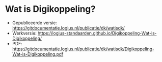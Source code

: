 # Wat is Digikoppeling?

- Gepubliceerde versie: https://gitdocumentatie.logius.nl/publicatie/dk/watisdk/
- Werkversie: https://logius-standaarden.github.io/Digikoppeling-Wat-is-Digikoppeling/
- PDF: https://gitdocumentatie.logius.nl/publicatie/dk/watisdk/Digikoppeling-Wat-is-Digikoppeling.pdf
